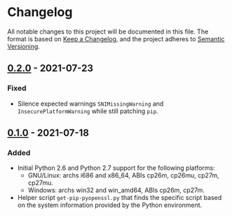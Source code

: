 # Changelog

All notable changes to this project will be documented in this file. The format
is based on [Keep a Changelog](https://keepachangelog.com/en/1.0.0/), and the
project adheres to [Semantic Versioning](https://semver.org/spec/v2.0.0.html).

## [0.2.0] - 2021-07-23

### Fixed
- Silence expected warnings `SNIMissingWarning` and `InsecurePlatformWarning`
  while still patching `pip`.

## [0.1.0] - 2021-07-18

### Added
- Initial Python 2.6 and Python 2.7 support for the following platforms:
  - GNU/Linux: archs i686 and x86_64, ABIs cp26m, cp26mu, cp27m, cp27mu.
  - Windows: archs win32 and win_amd64, ABIs cp26m, cp27m.
- Helper script `get-pip-pyopenssl.py` that finds the specific script based
  on the system information provided by the Python environment.


[Unreleased]:
https://github.com/molinav/get-pip-pyopenssl/compare/v0.2.0...master
[0.2.0]:
https://github.com/molinav/get-pip-pyopenssl/compare/v0.1.0...v0.2.0
[0.1.0]:
https://github.com/molinav/get-pip-pyopenssl/releases/tag/v0.1.0
